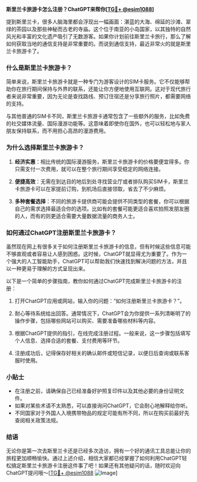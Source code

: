 **斯里兰卡旅游卡怎么注册？ChatGPT来帮你[[TG💪+ @esim1088](https://t.me/s/esim1088)]**

提到斯里兰卡，很多人脑海里都会浮现出一幅画面：湛蓝的大海、绵延的沙滩、翠绿的茶园以及那些神秘而古老的寺庙。这个位于南亚的小岛国家，以其独特的自然风光和丰富的文化遗产吸引了无数游客。如果你计划前往斯里兰卡旅行，那么了解如何获取当地的通信支持是非常重要的。而说到通信支持，最近非常火的就是斯里兰卡旅游卡了。

### 什么是斯里兰卡旅游卡？

简单来说，斯里兰卡旅游卡就是一种专门为游客设计的SIM卡服务。它不仅能够帮助你在旅行期间保持与外界的联系，还能让你方便地使用互联网。这对于现代旅行者来说非常重要，因为无论是查找路线、预订住宿还是分享旅行照片，都需要网络的支持。

与其他普通的SIM卡不同，斯里兰卡旅游卡通常包含了一些额外的服务，比如免费的社交媒体流量、国际漫游功能等。这意味着即使你在国外，也可以轻松地与家人朋友保持联系，而不用担心高昂的漫游费用。

### 为什么选择斯里兰卡旅游卡？

1. **经济实惠**：相比传统的国际漫游服务，斯里兰卡旅游卡的价格要便宜得多。你只需支付一次费用，就可以在整个旅行期间享受稳定的网络连接。
   
2. **便捷高效**：无需在到达目的地后到处寻找营业厅或者排队购买SIM卡，斯里兰卡旅游卡可以在家提前订购，到机场后直接领取，省去了不少麻烦。

3. **多种套餐选择**：不同的旅游卡提供商可能会提供不同类型的套餐，你可以根据自己的需求选择最适合你的选项。比如有的套餐可能更适合喜欢拍照发朋友圈的人，而有的则更适合需要大量数据流量的商务人士。

### 如何通过ChatGPT注册斯里兰卡旅游卡？

虽然现在网上有很多关于如何注册斯里兰卡旅游卡的信息，但有时候这些信息可能不够直观或者容易让人感到困惑。这时候，ChatGPT就显得尤为重要了。作为一个强大的人工智能助手，ChatGPT可以帮助我们快速找到解决问题的方法，并且以一种更易于理解的方式呈现出来。

以下是一个简单的步骤指南，教你如何通过ChatGPT完成斯里兰卡旅游卡的注册：

1. 打开ChatGPT应用或网站，输入你的问题：“如何注册斯里兰卡旅游卡？”。
   
2. 耐心等待系统给出回答。通常情况下，ChatGPT会为你提供一系列清晰明了的操作步骤，包括哪些网站可以购买、需要准备哪些材料等内容。

3. 根据ChatGPT提供的指引，在线完成注册过程。一般来说，这一步骤包括填写个人信息、选择合适的套餐、支付费用等环节。

4. 注册成功后，记得保存好相关的确认邮件或短信记录，以便日后查询或联系客服时使用。

### 小贴士

- 在注册之前，请确保自己已经准备好护照复印件以及其他必要的身份证明文件。
- 如果对某些术语不太熟悉，可以直接询问ChatGPT，它会耐心地解释给你听。
- 不同国家对于外国人入境携带物品的规定可能有所不同，所以在购买前最好先查阅相关政策法规。

### 结语

无论你是第一次去斯里兰卡还是已经多次造访，拥有一个好的通讯工具总能让你的旅程更加顺畅愉快。通过上述介绍，相信大家都已经掌握了如何利用ChatGPT轻松搞定斯里兰卡旅游卡注册这件事了吧！如果还有其他疑问的话，随时欢迎向ChatGPT提问哦～[[TG💪+ @esim1088](https://t.me/s/esim1088) ![Image](https://i.postimg.cc/4NQfJmqS/Snipaste-2025-05-13-00-14-12.png)]